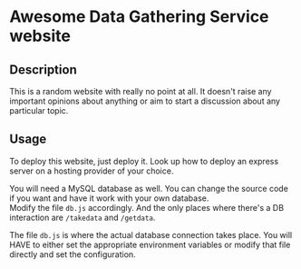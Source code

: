 # Awesome Data Gathering Service website

## Description
This is a random website with really no point at all. It doesn't raise any important opinions about anything or aim to start a discussion about any particular topic.

## Usage
To deploy this website, just deploy it. Look up how to deploy an express server on a hosting provider of your choice.  
  
You will need a MySQL database as well. You can change the source code if you want and have it work with your own database.  
Modify the file `db.js` accordingly. And the only places where there's a DB interaction are `/takedata` and `/getdata`.  
  
The file `db.js` is where the actual database connection takes place. You will HAVE to either set the appropriate environment variables or modify that file directly and set the configuration.
